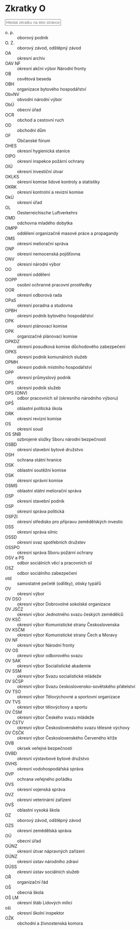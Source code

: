 ﻿# Zkratky O

<input id="abbrev-filter" placeholder="Hledat zkratku na této stránce…" />

<dl class="abbr-list">
<dt>o. p.</dt>
<dd>oborový podnik</dd>
<dt>O. Z.</dt>
<dd>oborový závod, odštěpný závod</dd>
<dt>OA</dt>
<dd>okresní archiv</dd>
<dt>OAV NF</dt>
<dd>okresní akční výbor Národní fronty</dd>
<dt>OB</dt>
<dd>osvětová beseda</dd>
<dt>OBH</dt>
<dd>organizace bytového hospodářství</dd>
<dt>ObvNV</dt>
<dd>obvodní národní výbor</dd>
<dt>ObÚ</dt>
<dd>obecní úřad</dd>
<dt>OCR</dt>
<dd>obchod a cestovní ruch</dd>
<dt>OD</dt>
<dd>obchodní dům</dd>
<dt>OF</dt>
<dd>Občanské fórum</dd>
<dt>OHES</dt>
<dd>okresní hygienická stanice</dd>
<dt>OIPO</dt>
<dd>okresní inspekce požární ochrany</dd>
<dt>OIÚ</dt>
<dd>okresní investiční útvar</dd>
<dt>OKLKS</dt>
<dd>okresní komise lidové kontroly a statistiky</dd>
<dt>OKRK</dt>
<dd>okresní kontrolní a revizní komise</dd>
<dt>OkÚ</dt>
<dd>okresní úřad</dd>
<dt>OL</dt>
<dd>Oesterreichische Luftverkehrs</dd>
<dt>OMD</dt>
<dd>odchovna mladého dobytka</dd>
<dt>OMPP</dt>
<dd>oddělení organizačně masové práce a propagandy</dd>
<dt>OMS</dt>
<dd>okresní meliorační správa</dd>
<dt>ONP</dt>
<dd>okresní nemocenská pojišťovna</dd>
<dt>ONV</dt>
<dd>okresní národní výbor</dd>
<dt>OO</dt>
<dd>okresní oddělení</dd>
<dt>OOPP</dt>
<dd>osobní ochranné pracovní prostředky</dd>
<dt>OOR</dt>
<dd>okresní odborová rada</dd>
<dt>OPaS</dt>
<dd>okresní poradna a studovna</dd>
<dt>OPBH</dt>
<dd>okresní podnik bytového hospodářství</dd>
<dt>OPK</dt>
<dd>okresní plánovací komise</dd>
<dt>OPK</dt>
<dd>organizačně plánovací komise</dd>
<dt>OPKDZ</dt>
<dd>okresní posudková komise důchodového zabezpečení</dd>
<dt>OPKS</dt>
<dd>okresní podnik komunálních služeb</dd>
<dt>OPMH</dt>
<dd>okresní podnik místního hospodářství</dd>
<dt>OPP</dt>
<dd>okresní průmyslový podnik</dd>
<dt>OPS</dt>
<dd>okresní podnik služeb</dd>
<dt>OPS (ONV)</dt>
<dd>odbor pracovních sil (okresního národního výboru)</dd>
<dt>OPŠ</dt>
<dd>oblastní politická škola</dd>
<dt>ORK</dt>
<dd>okresní revizní komise</dd>
<dt>OS</dt>
<dd>okresní soud</dd>
<dt>OS SNB</dt>
<dd>ozbrojené složky Sboru národní bezpečnosti</dd>
<dt>OSBD</dt>
<dd>okresní stavební bytové družstvo</dd>
<dt>OSH</dt>
<dd>ochrana státní hranice</dd>
<dt>OSK</dt>
<dd>oblastní soutěžní komise</dd>
<dt>OSK</dt>
<dd>okresní správní komise</dd>
<dt>OSMS</dt>
<dd>oblastní státní meliorační správa</dd>
<dt>OSP</dt>
<dd>okresní stavební podnik</dd>
<dt>OSP</dt>
<dd>okresní správa politická</dd>
<dt>OSPZI</dt>
<dd>okresní středisko pro přípravu zemědělských investic</dd>
<dt>OSS</dt>
<dd>okresní správa silnic</dd>
<dt>OSSD</dt>
<dd>okresní svaz spotřebních družstev</dd>
<dt>OSSPO</dt>
<dd>okresní správa Sboru požární ochrany</dd>
<dt>OSV a PS</dt>
<dd>odbor sociálních věcí a pracovních sil</dd>
<dt>OSZ</dt>
<dd>odbor sociálního zabezpečení</dd>
<dt>otd</dt>
<dd>samostatné pečetě (odlitky), otisky typářů</dd>
<dt>OV</dt>
<dd>okresní výbor</dd>
<dt>OV DSO</dt>
<dd>okresní výbor Dobrovolné sokolské organizace</dd>
<dt>OV JSČZ</dt>
<dd>okresní výbor Jednotného svazu českých zemědělců</dd>
<dt>OV KSČ</dt>
<dd>okresní výbor Komunistické strany Československa</dd>
<dt>OV KSČM</dt>
<dd>okresní výbor Komunistické strany Čech a Moravy</dd>
<dt>OV NF</dt>
<dd>okresní výbor Národní fronty</dd>
<dt>OV OS</dt>
<dd>okresní výbor odborového svazu</dd>
<dt>OV SAK</dt>
<dd>okresní výbor Socialistické akademie</dd>
<dt>OV SSM</dt>
<dd>okresní výbor Svazu socialistické mládeže</dd>
<dt>OV SČSP</dt>
<dd>okresní výbor Svazu československo-sovětského přátelství</dd>
<dt>OV TSO</dt>
<dd>okresní výbor Tělovýchovné a sportovní organizace</dd>
<dt>OV TVS</dt>
<dd>okresní výbor tělovýchovy a sportu</dd>
<dt>OV ČSM</dt>
<dd>okresní výbor Českého svazu mládeže</dd>
<dt>OV ČSTV</dt>
<dd>okresní výbor Československého svazu tělesné výchovy</dd>
<dt>OV ČSČK</dt>
<dd>okresní výbor Československého Červeného kříže</dd>
<dt>OVB</dt>
<dd>okrsek veřejné bezpečnosti</dd>
<dt>OVBD</dt>
<dd>okresní výstavbové bytové družstvo</dd>
<dt>OVHS</dt>
<dd>okresní vodohospodářská správa</dd>
<dt>OVP</dt>
<dd>ochrana veřejného pořádku</dd>
<dt>OVS</dt>
<dd>okresní vojenská správa</dd>
<dt>OVZ</dt>
<dd>okresní veterinární zařízení</dd>
<dt>OVŠ</dt>
<dd>oblastní vysoká škola</dd>
<dt>OZ</dt>
<dd>oborový závod, odštěpný závod</dd>
<dt>OZS</dt>
<dd>okresní zemědělská správa</dd>
<dt>OÚ</dt>
<dd>obecní úřad</dd>
<dt>OÚNZ</dt>
<dd>okresní útvar nápravných zařízení</dd>
<dt>OÚNZ</dt>
<dd>okresní ústav národního zdraví</dd>
<dt>OÚSS</dt>
<dd>okresní ústav sociálních služeb</dd>
<dt>OŘ</dt>
<dd>organizační řád</dd>
<dt>OŠ</dt>
<dd>obecná škola</dd>
<dt>OŠ LM</dt>
<dd>okresní štáb Lidových milicí</dd>
<dt>oši</dt>
<dd>okresní školní inspektor</dd>
<dt>OŽK</dt>
<dd>obchodní a živnostenská komora</dd>
</dl>
